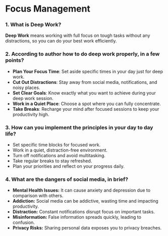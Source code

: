 # Focus Management 

### 1. What is Deep Work? 

   **Deep Work** means working with full focus on tough tasks without any distractions, so you can do your best work efficiently.
   
### 2. According to author how to do deep work properly, in a few points?

- **Plan Your Focus Time**: Set aside specific times in your day just for deep work.  
- **Cut Out Distractions**: Stay away from social media, notifications, and noisy places.  
- **Set Clear Goals**: Know exactly what you want to achieve during your deep work session.  
- **Work in a Quiet Place**: Choose a spot where you can fully concentrate.  
- **Take Breaks**: Recharge your mind after focused sessions to keep your productivity high.

### 3. How can you implement the principles in your day to day life?

- Set specific time blocks for focused work.
- Work in a quiet, distraction-free environment.
- Turn off notifications and avoid multitasking.
- Take regular breaks to stay refreshed.
- Plan your priorities and reflect on your progress daily.

### 4. What are the dangers of social media, in brief?

- **Mental Health Issues:** It can cause anxiety and depression due to comparison with others.
- **Addiction:** Social media can be addictive, wasting time and impacting productivity.
- **Distraction:** Constant notifications disrupt focus on important tasks.
- **Misinformation:** False information spreads quickly, leading to confusion.
- **Privacy Risks:** Sharing personal data exposes you to privacy breaches.
